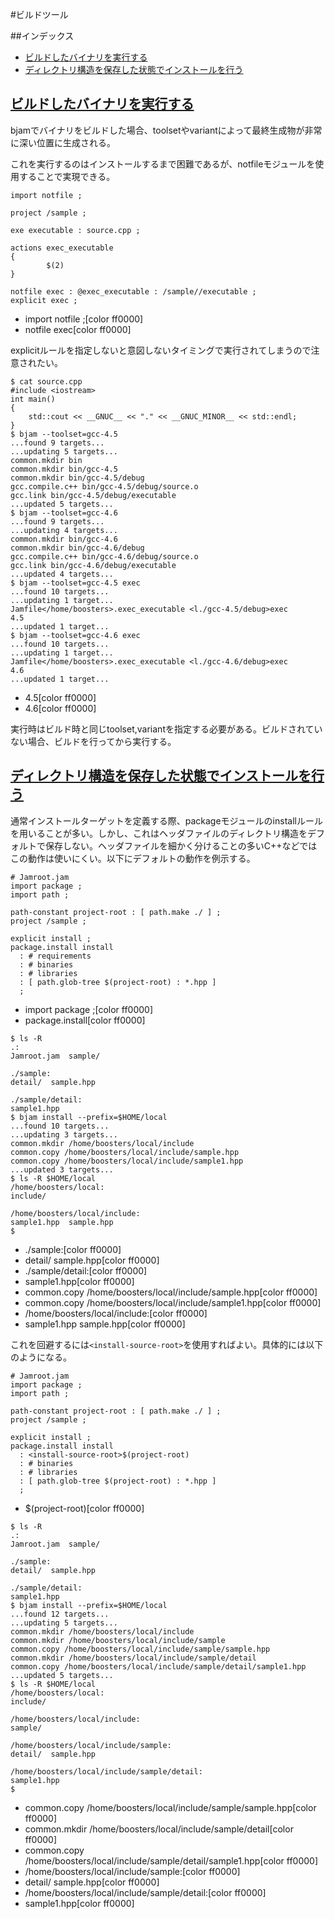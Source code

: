 #ビルドツール

##インデックス

- [ビルドしたバイナリを実行する](#execute)
- [ディレクトリ構造を保存した状態でインストールを行う](#install-with-saved-directory)


## <a name="execute" href="#execute">ビルドしたバイナリを実行する</a>

bjamでバイナリをビルドした場合、toolsetやvariantによって最終生成物が非常に深い位置に生成される。

これを実行するのはインストールするまで困難であるが、notfileモジュールを使用することで実現できる。

```
import notfile ;
 
project /sample ;
 
exe executable : source.cpp ;
  
actions exec_executable
{
        $(2)
}
 
notfile exec : @exec_executable : /sample//executable ;
explicit exec ;
```
* import notfile ;[color ff0000]
* notfile exec[color ff0000]

explicitルールを指定しないと意図しないタイミングで実行されてしまうので注意されたい。

```
$ cat source.cpp
#include <iostream>
int main()
{
    std::cout << __GNUC__ << "." << __GNUC_MINOR__ << std::endl;
}
$ bjam --toolset=gcc-4.5
...found 9 targets...
...updating 5 targets...
common.mkdir bin
common.mkdir bin/gcc-4.5
common.mkdir bin/gcc-4.5/debug
gcc.compile.c++ bin/gcc-4.5/debug/source.o
gcc.link bin/gcc-4.5/debug/executable
...updated 5 targets...
$ bjam --toolset=gcc-4.6
...found 9 targets...
...updating 4 targets...
common.mkdir bin/gcc-4.6
common.mkdir bin/gcc-4.6/debug
gcc.compile.c++ bin/gcc-4.6/debug/source.o
gcc.link bin/gcc-4.6/debug/executable
...updated 4 targets...
$ bjam --toolset=gcc-4.5 exec
...found 10 targets...
...updating 1 target...
Jamfile</home/boosters>.exec_executable <l./gcc-4.5/debug>exec
4.5
...updated 1 target...
$ bjam --toolset=gcc-4.6 exec
...found 10 targets...
...updating 1 target...
Jamfile</home/boosters>.exec_executable <l./gcc-4.6/debug>exec
4.6
...updated 1 target...
```
* 4.5[color ff0000]
* 4.6[color ff0000]

実行時はビルド時と同じtoolset,variantを指定する必要がある。ビルドされていない場合、ビルドを行ってから実行する。


## <a name="install-with-saved-directory" href="#install-with-saved-directory">ディレクトリ構造を保存した状態でインストールを行う</a>

通常インストールターゲットを定義する際、packageモジュールのinstallルールを用いることが多い。しかし、これはヘッダファイルのディレクトリ構造をデフォルトで保存しない。ヘッダファイルを細かく分けることの多いC++などではこの動作は使いにくい。以下にデフォルトの動作を例示する。

```
# Jamroot.jam
import package ;
import path ;

path-constant project-root : [ path.make ./ ] ;
project /sample ;

explicit install ;
package.install install
  : # requirements
  : # binaries
  : # libraries
  : [ path.glob-tree $(project-root) : *.hpp ]
  ;
```
* import package ;[color ff0000]
* package.install[color ff0000]


```
$ ls -R
.:
Jamroot.jam  sample/

./sample:
detail/  sample.hpp

./sample/detail:
sample1.hpp
$ bjam install --prefix=$HOME/local
...found 10 targets...
...updating 3 targets...
common.mkdir /home/boosters/local/include
common.copy /home/boosters/local/include/sample.hpp
common.copy /home/boosters/local/include/sample1.hpp
...updated 3 targets...
$ ls -R $HOME/local
/home/boosters/local:
include/

/home/boosters/local/include:
sample1.hpp  sample.hpp
$
```
* ./sample:[color ff0000]
* detail/  sample.hpp[color ff0000]
* ./sample/detail:[color ff0000]
* sample1.hpp[color ff0000]
* common.copy /home/boosters/local/include/sample.hpp[color ff0000]
* common.copy /home/boosters/local/include/sample1.hpp[color ff0000]
* /home/boosters/local/include:[color ff0000]
* sample1.hpp  sample.hpp[color ff0000]


これを回避するには`<install-source-root>`を使用すればよい。具体的には以下のようになる。

```
# Jamroot.jam
import package ;
import path ;

path-constant project-root : [ path.make ./ ] ;
project /sample ;

explicit install ;
package.install install
  : <install-source-root>$(project-root)
  : # binaries
  : # libraries
  : [ path.glob-tree $(project-root) : *.hpp ]
  ;
```
* <install-source-root>$(project-root)[color ff0000]


```
$ ls -R
.:
Jamroot.jam  sample/

./sample:
detail/  sample.hpp

./sample/detail:
sample1.hpp
$ bjam install --prefix=$HOME/local
...found 12 targets...
...updating 5 targets...
common.mkdir /home/boosters/local/include
common.mkdir /home/boosters/local/include/sample
common.copy /home/boosters/local/include/sample/sample.hpp
common.mkdir /home/boosters/local/include/sample/detail
common.copy /home/boosters/local/include/sample/detail/sample1.hpp
...updated 5 targets...
$ ls -R $HOME/local
/home/boosters/local:
include/

/home/boosters/local/include:
sample/

/home/boosters/local/include/sample:
detail/  sample.hpp

/home/boosters/local/include/sample/detail:
sample1.hpp
$
```
* common.copy /home/boosters/local/include/sample/sample.hpp[color ff0000]
* common.mkdir /home/boosters/local/include/sample/detail[color ff0000]
* common.copy /home/boosters/local/include/sample/detail/sample1.hpp[color ff0000]
* /home/boosters/local/include/sample:[color ff0000]
* detail/  sample.hpp[color ff0000]
* /home/boosters/local/include/sample/detail:[color ff0000]
* sample1.hpp[color ff0000]


